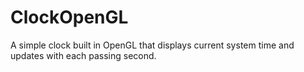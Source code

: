 # ClockOpenGL
A simple clock built in OpenGL that displays current system time and updates with each passing second.
